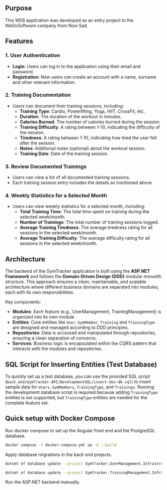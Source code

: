 ## Purpose

This WEB application was developed as an entry project to the WeDoSoftware company from Novi Sad.

## Features

### 1. **User Authentication**
   - **Login**: Users can log in to the application using their email and password.
   - **Registration**: New users can create an account with a name, surname and other relevant information.

### 2. **Training Documentation**
   - Users can document their training sessions, including:
     - **Training Type**: Cardio, Powerlifting, Yoga, HIIT, CrossFit, etc.
     - **Duration**: The duration of the workout in minutes.
     - **Calories Burned**: The number of calories burned during the session.
     - **Training Difficulty**: A rating between 1-10, indicating the difficulty of the session.
     - **Tiredness**: A rating between 1-10, indicating how tired the user felt after the session.
     - **Notes**: Additional notes (optional) about the workout session.
     - **Training Date**: Date of the training session.

### 3. **Review Documented Trainings**
   - Users can view a list of all documented training sessions.
   - Each training session entry includes the details as mentioned above.

### 4. **Weekly Statistics for a Selected Month**
   - Users can view weekly statistics for a selected month, including:
     - **Total Training Time**: The total time spent on training during the selected week/month.
     - **Number of Trainings**: The total number of training sessions logged.
     - **Average Training Tiredness**: The average tiredness rating for all sessions in the selected week/month.
     - **Average Training Difficulty**: The average difficulty rating for all sessions in the selected week/month.

## Architecture

The backend of the GymTracker application is built using the **ASP.NET Framework** and follows the **Domain-Driven Design (DDD)** modular monolith structure. This approach ensures a clean, maintainable, and scalable architecture where different business domains are separated into modules, each with its own responsibilities.

Key components:
- **Modules**: Each feature (e.g., UserManagement, TrainingManagement) is organized into its own module.
- **Entities**: Core entities like `User`, `GymMember`, `Training` and `TrainingType` are designed and managed according to DDD principles.
- **Repositories**: Data is accessed and manipulated through repositories, ensuring a clean separation of concerns.
- **Services**: Business logic is encapsulated within the CQRS pattern that interacts with the modules and repositories.

## SQL Script for Inserting Entities (Test Database)

To quickly set up a test database, you can use the provided SQL script (`back_end/GymTracker.API/DevelopmentSQL/insert-dev-db.sql`) to insert sample data for `Users`, `GymMembers`, `TrainingType`, and `Trainings`.
Running the development database script is required because adding `TrainingType` entities is not supported, but `TrainingType` entities are needed for the complete feature set. 

## Quick setup with Docker Compose

Run docker compose to set up the Angular front end and the PostgreSQL database.

```bash
docker compose -f docker-compose.yml up -d --build
```

Apply database migrations in the back end projects.

```bash
dotnet ef database update --project GymTracker.UserManagement.Infrastructure/GymTracker.UserManagement.Infrastructure.csproj --startup-project GymTracker.API/GymTracker.API.csproj --context GymTracker.UserManagement.Infrastructure.Database.UsersContext --configuration Debug 20250115013147_Initial --connection Host=localhost;Port=5433;Username=postgres;Password=postgres;Database=gymTracker;
```

```bash
dotnet ef database update --project GymTracker.TrainingManagement.Infrastructure/GymTracker.TrainingManagement.Infrastructure.csproj --startup-project GymTracker.API/GymTracker.API.csproj --context GymTracker.TrainingManagement.Infrastructure.Database.TrainingContext --configuration Debug 20250115012242_Initial --connection Host=localhost;Port=5433;Username=postgres;Password=postgres;Database=gymTracker;
```

Run the ASP.NET backend manually.
